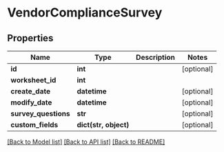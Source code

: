 # VendorComplianceSurvey

## Properties
Name | Type | Description | Notes
------------ | ------------- | ------------- | -------------
**id** | **int** |  | [optional] 
**worksheet_id** | **int** |  | 
**create_date** | **datetime** |  | [optional] 
**modify_date** | **datetime** |  | [optional] 
**survey_questions** | **str** |  | [optional] 
**custom_fields** | **dict(str, object)** |  | [optional] 

[[Back to Model list]](../README.md#documentation-for-models) [[Back to API list]](../README.md#documentation-for-api-endpoints) [[Back to README]](../README.md)


